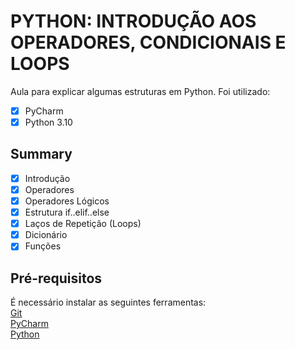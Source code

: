 # PYTHON: INTRODUÇÃO AOS OPERADORES, CONDICIONAIS E LOOPS

Aula para explicar algumas estruturas em Python.
Foi utilizado: <br /> 
- [x] PyCharm
- [x] Python 3.10

## Summary

- [x] Introdução
- [x] Operadores
- [x] Operadores Lógicos
- [x] Estrutura if..elif..else
- [x] Laços de Repetição (Loops)
- [x] Dicionário
- [x] Funções

## Pré-requisitos

É necessário instalar as seguintes ferramentas: <br />
[Git](https://git-scm.com/) <br />
[PyCharm](https://www.jetbrains.com/pt-br/pycharm/) <br />
[Python](https://www.python.org/) <br />
